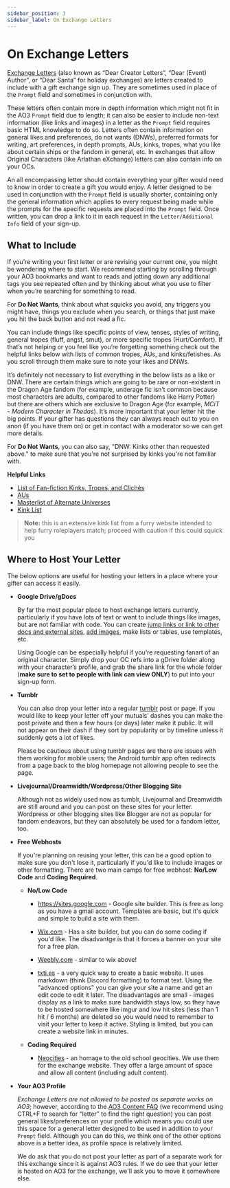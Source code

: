 ```yaml
---
sidebar_position: 3
sidebar_label: On Exchange Letters
---
```


# On Exchange Letters
[Exchange Letters](https://fanlore.org/wiki/Dear_Creator_Letter) (also known as “Dear Creator Letters”, “Dear (Event) Author”, or “Dear Santa” for holiday exchanges) are letters created to include with a gift exchange sign up. They are sometimes used in place of the `Prompt` field and sometimes in conjunction with.

These letters often contain more in depth information which might not fit in the AO3 `Prompt` field due to length; it can also be easier to include non-text information (like links and images) in a letter as the `Prompt` field requires basic HTML knowledge to do so. Letters often contain information on general likes and preferences, do not wants (DNWs), preferred formats for writing, art preferences, in depth prompts, AUs, kinks, tropes, what you like about certain ships or the fandom in general, etc. In exchanges that allow Original Characters (like Arlathan eXchange) letters can also contain info on your OCs.

An all encompassing letter should contain everything your gifter would need to know in order to create a gift you would enjoy. A letter designed to be used in conjunction with the `Prompt` field is usually shorter, containing only the general information which applies to every request being made while the prompts for the specific requests are placed into the `Prompt` field. Once written, you can drop a link to it in each request in the `Letter/Additional Info` field of your sign-up.

## What to Include
If you’re writing your first letter or are revising your current one, you might be wondering where to start. We recommend starting by scrolling through your AO3 bookmarks and want to reads and jotting down any additional tags you see repeated often and by thinking about what you use to filter when you’re searching for something to read.

For **Do Not Wants**, think about what squicks you avoid, any triggers you might have, things you exclude when you search, or things that just make you hit the back button and not read a fic.

You can include things like specific points of view, tenses, styles of writing, general tropes (fluff, angst, smut), or more specific tropes (Hurt/Comfort). If that’s not helping or you feel like you’re forgetting something check out the helpful links below with lists of common tropes, AUs, and kinks/fetishes. As you scroll through them make sure to note your likes and DNWs.

It’s definitely not necessary to list everything in the below lists as a like or DNW. There are certain things which are going to be rare or non-existent in the Dragon Age fandom (for example, underage fic isn’t common because most characters are adults, compared to other fandoms like Harry Potter) but there are others which are exclusive to Dragon Age (for example, *MCiT - Modern Character in Thedas*). It’s more important that your letter hit the big points. If your gifter has questions they can always reach out to you on anon (if you have them on) or get in contact with a moderator so we can get more details.

For **Do Not Wants**, you can also say, "DNW: Kinks other than requested above." to make sure that you're not surprised by kinks you're not familiar with.

**Helpful Links**
- [List of Fan-fiction Kinks, Tropes, and Clichés](https://fanlore.org/wiki/List_of_Fan-fiction_Kinks,_Tropes,_and_Clich%C3%A9s)
- [AUs](https://fanlore.org/wiki/Alternate_Universe#Examples_of_AU_Subtypes)
- [Masterlist of Alternate Universes](https://ghostflowerdreams.tumblr.com/post/186404275867)
- [Kink List](https://wiki.f-list.net/Kink_Information)
> **Note:** this is an extensive kink list from a furry website intended to help furry roleplayers match; proceed with caution if this could squick you

## Where to Host Your Letter
The below options are useful for hosting your letters in a place where your gifter can access it easily.

- **Google Drive/gDocs** 

    By far the most popular place to host exchange letters currently, particularly if you have lots of text or want to include things like images, but are not familiar with code. You can create [jump links or link to other docs and external sites](https://edu.gcfglobal.org/en/googledocuments/linking-within-a-document/1/), [add images](https://getproofed.com/writing-tips/how-to-add-and-format-images-in-google-docs/), make lists or tables, use templates, etc. 

    Using Google can be especially helpful if you’re requesting fanart of an original character. Simply drop your OC refs into a gDrive folder along with your character’s profile, and grab the share link for the whole folder (**make sure to set to people with link can view ONLY**) to put into your sign-up form.

- **Tumblr**

    You can also drop your letter into a regular [tumblr](http://www.tumblr.com) post or page. If you would like to keep your letter off your mutuals’ dashes you can make the post private and then a few hours (or days) later make it public. It will not appear on their dash if they sort by popularity or by timeline unless it suddenly gets a lot of likes.

    Please be cautious about using tumblr pages are there are issues with them working for mobile users; the Android tumblr app often redirects from a page back to the blog homepage not allowing people to see the page.

- **Livejournal/Dreamwidth/Wordpress/Other Blogging Site**
    
    Although not as widely used now as tumblr, Livejournal and Dreamwidth are still around and you can post on these sites for your letter. Wordpress or other blogging sites like Blogger are not as popular for fandom endeavors, but they can absolutely be used for a fandom letter, too.

- **Free Webhosts**

    If you're planning on reusing your letter, this can be a good option to make sure you don't lose it, particularly if you'd like to include images or other formatting. There are two main camps for free webhost: **No/Low Code** and **Coding Required**.

    - **No/Low Code**
        - https://sites.google.com - Google site builder. This is free as long as you have a gmail account. Templates are basic, but it's quick and simple to build a site with them.

        - [Wix.com](https://www.wix.com) - Has a site builder, but you can do some coding if you'd like. The disadvantge is that it forces a banner on your site for a free plan.

        - [Weebly.com](https://www.weebly.com) - similar to wix above!

        - [txti.es](https://txti.es/) - a very quick way to create a basic website. It uses markdown (think Discord formatting) to format text. Using the "advanced options" you can give your site a name and get an edit code to edit it later. The disadvantages are small - images display as a link to make sure bandwidth stays low, so they have to be hosted somewhere like imgur and low hit sites (less than 1 hit / 6 months) are deleted so you would need to remember to visit your letter to keep it active. Styling is limited, but you can create a website link in minutes.

    - **Coding Required**
        - [Neocities](https://www.neocities.org) - an homage to the old school geocities. We use them for the exchange website. They offer a large amount of space and allow all content (including adult content).

- **Your AO3 Profile**

    *Exchange Letters are not allowed to be posted as separate works on AO3*; however, according to the [AO3 Content FAQ](https://archiveofourown.org/tos_faq#content_faq) (we recommend using CTRL+F to search for “letter” to find the right question) you can post general likes/preferences on your profile which means you could use this space for a general letter designed to be used in addition to your `Prompt` field. Although you can do this, we think one of the other options above is a better idea, as profile space is relatively limited.

    We do ask that you do not post your letter as part of a separate work for this exchange since it is against AO3 rules. If we do see that your letter is hosted on AO3 for the exchange, we'll ask you to move it somewhere else.